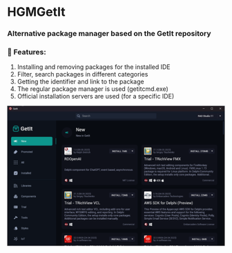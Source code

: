 # HGMGetIt

### Alternative package manager based on the GetIt repository


### 🌳 Features: 

1. Installing and removing packages for the installed IDE
2. Filter, search packages in different categories
3. Getting the identifier and link to the package
4. The regular package manager is used (getitcmd.exe)
5. Official installation servers are used (for a specific IDE)

![preview](https://github.com/HemulGM/HGMGetIt/blob/main/preview.png?raw=true)
